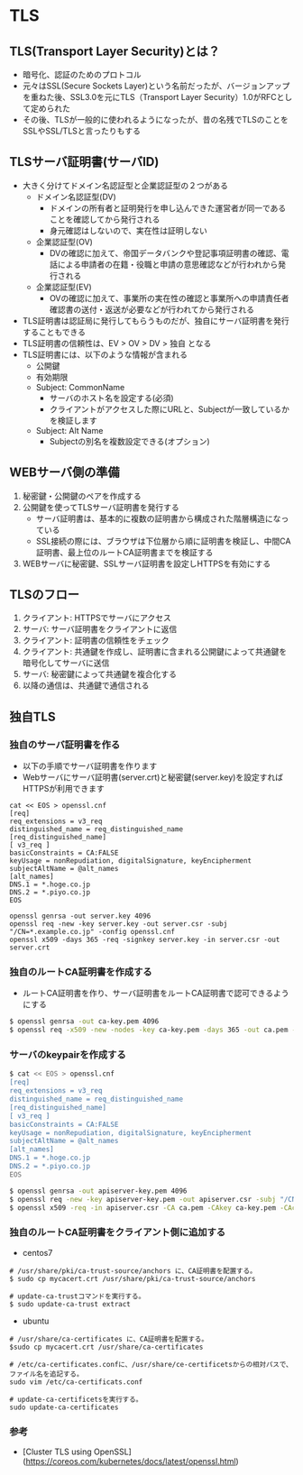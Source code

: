 # TLS


## TLS(Transport Layer Security)とは？
* 暗号化、認証のためのプロトコル
* 元々はSSL(Secure Sockets Layer)という名前だったが、バージョンアップを重ねた後、SSL3.0を元にTLS（Transport Layer Security）1.0がRFCとして定められた
* その後、TLSが一般的に使われるようになったが、昔の名残でTLSのことをSSLやSSL/TLSと言ったりもする


## TLSサーバ証明書(サーバID)
* 大きく分けてドメイン名認証型と企業認証型の２つがある
    * ドメイン名認証型(DV)
        * ドメインの所有者と証明発行を申し込んできた運営者が同一であることを確認してから発行される
        * 身元確認はしないので、実在性は証明しない
    * 企業認証型(OV)
        * DVの確認に加えて、帝国データバンクや登記事項証明書の確認、電話による申請者の在籍・役職と申請の意思確認などが行われから発行される
    * 企業認証型(EV)
        * OVの確認に加えて、事業所の実在性の確認と事業所への申請責任者確認書の送付・返送が必要などが行われてから発行される
* TLS証明書は認証局に発行してもらうものだが、独自にサーバ証明書を発行することもできる
* TLS証明書の信頼性は、EV > OV > DV > 独自 となる
* TLS証明書には、以下のような情報が含まれる
    * 公開鍵
    * 有効期限
    * Subject: CommonName
        * サーバのホスト名を設定する(必須)
        * クライアントがアクセスした際にURLと、Subjectが一致しているかを検証します
    * Subject: Alt Name
        * Subjectの別名を複数設定できる(オプション)


## WEBサーバ側の準備
1. 秘密鍵・公開鍵のペアを作成する
2. 公開鍵を使ってTLSサーバ証明書を発行する
    * サーバ証明書は、基本的に複数の証明書から構成された階層構造になっている
    * SSL接続の際には、ブラウザは下位層から順に証明書を検証し、中間CA証明書、最上位のルートCA証明書までを検証する
3. WEBサーバに秘密鍵、SSLサーバ証明書を設定しHTTPSを有効にする


## TLSのフロー
1. クライアント: HTTPSでサーバにアクセス
2. サーバ: サーバ証明書をクライアントに返信
3. クライアント: 証明書の信頼性をチェック
4. クライアント: 共通鍵を作成し、証明書に含まれる公開鍵によって共通鍵を暗号化してサーバに送信
5. サーバ: 秘密鍵によって共通鍵を複合化する
6. 以降の通信は、共通鍵で通信される


## 独自TLS

### 独自のサーバ証明書を作る
* 以下の手順でサーバ証明書を作ります
* Webサーバにサーバ証明書(server.crt)と秘密鍵(server.key)を設定すればHTTPSが利用できます
```
cat << EOS > openssl.cnf
[req]
req_extensions = v3_req
distinguished_name = req_distinguished_name
[req_distinguished_name]
[ v3_req ]
basicConstraints = CA:FALSE
keyUsage = nonRepudiation, digitalSignature, keyEncipherment
subjectAltName = @alt_names
[alt_names]
DNS.1 = *.hoge.co.jp
DNS.2 = *.piyo.co.jp
EOS

openssl genrsa -out server.key 4096
openssl req -new -key server.key -out server.csr -subj "/CN=*.example.co.jp" -config openssl.cnf
openssl x509 -days 365 -req -signkey server.key -in server.csr -out server.crt
```

### 独自のルートCA証明書を作成する
* ルートCA証明書を作り、サーバ証明書をルートCA証明書で認可できるようにする
``` bash
$ openssl genrsa -out ca-key.pem 4096
$ openssl req -x509 -new -nodes -key ca-key.pem -days 365 -out ca.pem -subj "/CN=*.example.co.jp"
```


### サーバのkeypairを作成する
``` bash
$ cat << EOS > openssl.cnf
[req]
req_extensions = v3_req
distinguished_name = req_distinguished_name
[req_distinguished_name]
[ v3_req ]
basicConstraints = CA:FALSE
keyUsage = nonRepudiation, digitalSignature, keyEncipherment
subjectAltName = @alt_names
[alt_names]
DNS.1 = *.hoge.co.jp
DNS.2 = *.piyo.co.jp
EOS

$ openssl genrsa -out apiserver-key.pem 4096
$ openssl req -new -key apiserver-key.pem -out apiserver.csr -subj "/CN=*.example.co.jp" -config openssl.cnf
$ openssl x509 -req -in apiserver.csr -CA ca.pem -CAkey ca-key.pem -CAcreateserial -out apiserver.pem -days 365 -extensions v3_req -extfile openssl.cnf
```


### 独自のルートCA証明書をクライアント側に追加する
* centos7
```
# /usr/share/pki/ca-trust-source/anchors に、CA証明書を配置する。
$ sudo cp mycacert.crt /usr/share/pki/ca-trust-source/anchors

# update-ca-trustコマンドを実行する。
$ sudo update-ca-trust extract
```

* ubuntu
```
# /usr/share/ca-certificates に、CA証明書を配置する。
$sudo cp mycacert.crt /usr/share/ca-certificates

# /etc/ca-certificates.confに、/usr/share/ce-certificetsからの相対パスで、ファイル名を追記する。
sudo vim /etc/ca-certificats.conf

# update-ca-certificetsを実行する。
sudo update-ca-certificates
```

### 参考
* [Cluster TLS using OpenSSL] (https://coreos.com/kubernetes/docs/latest/openssl.html)
